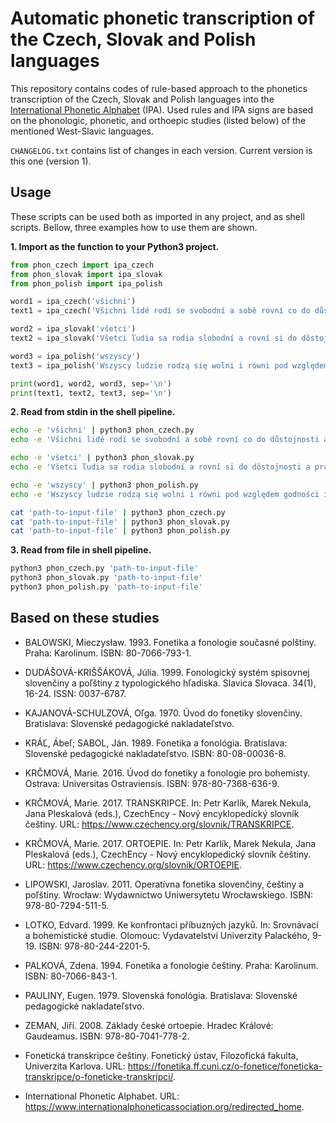 # Automatic phonetic transcription of the Czech, Slovak and Polish languages
This repository contains codes of rule-based approach to the phonetics transcription of the Czech, Slovak and Polish languages into the [International Phonetic Alphabet](https://en.wikipedia.org/wiki/International_Phonetic_Alphabet) (IPA). Used rules and IPA signs are based on the phonologic, phonetic, and orthoepic studies (listed below) of the mentioned West-Slavic languages.

`CHANGELOG.txt` contains list of changes in each version. Current version is this one (version 1).

## Usage
These scripts can be used both as imported in any project, and as shell scripts. Bellow, three examples how to use them are shown.

**1. Import as the function to your Python3 project.**
```python
from phon_czech import ipa_czech
from phon_slovak import ipa_slovak
from phon_polish import ipa_polish

word1 = ipa_czech('všichni')
text1 = ipa_czech('Všichni lidé rodí se svobodní a sobě rovní co do důstojnosti a práv.')

word2 = ipa_slovak('všetci')
text2 = ipa_slovak('Všetci ľudia sa rodia slobodní a rovní si do dôstojnosti a práv.')

word3 = ipa_polish('wszyscy')
text3 = ipa_polish('Wszyscy ludzie rodzą się wolni i równi pod względem godności i praw.')

print(word1, word2, word3, sep='\n')
print(text1, text2, text3, sep='\n')
```

**2. Read from stdin in the shell pipeline.**
```bash
echo -e 'všichni' | python3 phon_czech.py
echo -e 'Všichni lidé rodí se svobodní a sobě rovní co do důstojnosti a práv.' | python3 phon_czech.py

echo -e 'všetci' | python3 phon_slovak.py
echo -e 'Všetci ľudia sa rodia slobodní a rovní si do dôstojnosti a práv.' | python3 phon_slovak.py

echo -e 'wszyscy' | python3 phon_polish.py
echo -e 'Wszyscy ludzie rodzą się wolni i równi pod względem godności i praw.' | python3 phon_polish.py
```

```bash
cat 'path-to-input-file' | python3 phon_czech.py
cat 'path-to-input-file' | python3 phon_slovak.py
cat 'path-to-input-file' | python3 phon_polish.py
```

**3. Read from file in shell pipeline.**
```bash
python3 phon_czech.py 'path-to-input-file'
python3 phon_slovak.py 'path-to-input-file'
python3 phon_polish.py 'path-to-input-file'
```

## Based on these studies
- BALOWSKI, Mieczysław. 1993. Fonetika a fonologie současné polštiny. Praha: Karolinum. ISBN: 80-7066-793-1.
- DUDÁŠOVÁ-KRIŠŠÁKOVÁ, Júlia. 1999. Fonologický systém spisovnej slovenčiny a poľštiny z typologického hľadiska. Slavica Slovaca. 34(1), 16-24. ISSN: 0037-6787.
- KAJANOVÁ-SCHULZOVÁ, Oľga. 1970. Úvod do fonetiky slovenčiny. Bratislava: Slovenské pedagogické nakladateľstvo.
- KRÁĽ, Ábeľ; SABOL, Ján. 1989. Fonetika a fonológia. Bratislava: Slovenské pedagogické nakladateľstvo. ISBN: 80-08-00036-8.
- KRČMOVÁ, Marie. 2016. Úvod do fonetiky a fonologie pro bohemisty. Ostrava: Universitas Ostraviensis. ISBN: 978-80-7368-636-9.
- KRČMOVÁ, Marie. 2017. TRANSKRIPCE. In: Petr Karlík, Marek Nekula, Jana Pleskalová (eds.), CzechEncy - Nový encyklopedický slovník češtiny.
URL: https://www.czechency.org/slovnik/TRANSKRIPCE.
- KRČMOVÁ, Marie. 2017. ORTOEPIE. In: Petr Karlík, Marek Nekula, Jana Pleskalová (eds.), CzechEncy - Nový encyklopedický slovník češtiny.
URL: https://www.czechency.org/slovnik/ORTOEPIE.
- LIPOWSKI, Jaroslav. 2011. Operatívna fonetika slovenčiny, češtiny a poľštiny. Wrocław: Wydawnictwo Uniwersytetu Wrocławskiego. ISBN: 978-80-7294-511-5.
- LOTKO, Edvard. 1999. Ke konfrontaci příbuzných jazyků. In: Srovnávací a bohemistické studie. Olomouc: Vydavatelství Univerzity Palackého, 9-19. ISBN: 978-80-244-2201-5.
- PALKOVÁ, Zdena. 1994. Fonetika a fonologie češtiny. Praha: Karolinum. ISBN: 80-7066-843-1.
- PAULINY, Eugen. 1979. Slovenská fonológia. Bratislava: Slovenské pedagogické nakladateľstvo.
- ZEMAN, Jiří. 2008. Základy české ortoepie. Hradec Králové: Gaudeamus. ISBN: 978-80-7041-778-2.

- Fonetická transkripce češtiny. Fonetický ústav, Filozofická fakulta, Univerzita Karlova. URL: https://fonetika.ff.cuni.cz/o-fonetice/foneticka-transkripce/o-foneticke-transkripci/.
- International Phonetic Alphabet. URL: https://www.internationalphoneticassociation.org/redirected_home.

